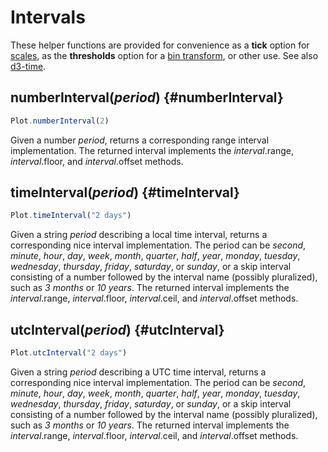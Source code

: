 <script setup>

import * as Plot from "@observablehq/plot";
import * as d3 from "d3";

</script>

# Intervals <VersionBadge pr="2075" />

These helper functions are provided for convenience as a **tick** option for [scales](./scales.md), as the **thresholds** option for a [bin transform](../transforms/bin.md), or other use. See also [d3-time](https://d3js.org/d3-time).

## numberInterval(*period*) {#numberInterval}

```js
Plot.numberInterval(2)
```

Given a number *period*, returns a corresponding range interval implementation. The returned interval implements the *interval*.range, *interval*.floor, and *interval*.offset methods.

## timeInterval(*period*) {#timeInterval}

```js
Plot.timeInterval("2 days")
```

Given a string *period* describing a local time interval, returns a corresponding nice interval implementation. The period can be *second*, *minute*, *hour*, *day*, *week*, *month*, *quarter*, *half*, *year*, *monday*, *tuesday*, *wednesday*, *thursday*, *friday*, *saturday*, or *sunday*, or a skip interval consisting of a number followed by the interval name (possibly pluralized), such as *3 months* or *10 years*. The returned interval implements the *interval*.range, *interval*.floor, *interval*.ceil, and *interval*.offset methods.

## utcInterval(*period*) {#utcInterval}

```js
Plot.utcInterval("2 days")
```

Given a string *period* describing a UTC time interval, returns a corresponding nice interval implementation. The period can be *second*, *minute*, *hour*, *day*, *week*, *month*, *quarter*, *half*, *year*, *monday*, *tuesday*, *wednesday*, *thursday*, *friday*, *saturday*, or *sunday*, or a skip interval consisting of a number followed by the interval name (possibly pluralized), such as *3 months* or *10 years*. The returned interval implements the *interval*.range, *interval*.floor, *interval*.ceil, and *interval*.offset methods.
